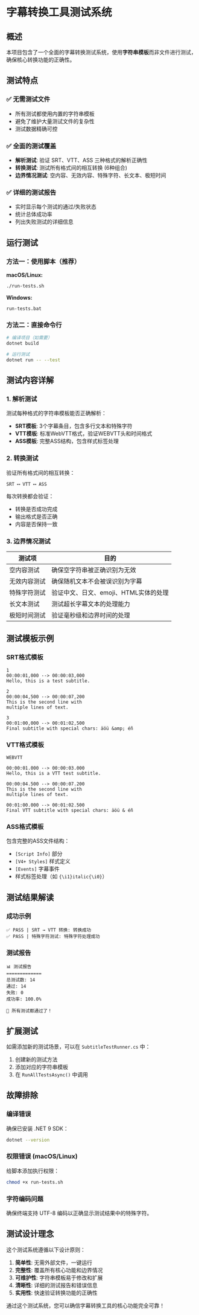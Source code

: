 # 字幕转换工具测试系统

## 概述

本项目包含了一个全面的字幕转换测试系统，使用**字符串模板**而非文件进行测试，确保核心转换功能的正确性。

## 测试特点

### ✅ 无需测试文件
- 所有测试都使用内置的字符串模板
- 避免了维护大量测试文件的复杂性
- 测试数据精确可控

### ✅ 全面的测试覆盖
- **解析测试**: 验证 SRT、VTT、ASS 三种格式的解析正确性
- **转换测试**: 测试所有格式间的相互转换 (6种组合)
- **边界情况测试**: 空内容、无效内容、特殊字符、长文本、极短时间

### ✅ 详细的测试报告
- 实时显示每个测试的通过/失败状态
- 统计总体成功率
- 列出失败测试的详细信息

## 运行测试

### 方法一：使用脚本（推荐）

**macOS/Linux:**
```bash
./run-tests.sh
```

**Windows:**
```batch
run-tests.bat
```

### 方法二：直接命令行

```bash
# 编译项目（如需要）
dotnet build

# 运行测试
dotnet run -- --test
```

## 测试内容详解

### 1. 解析测试
测试每种格式的字符串模板能否正确解析：

- **SRT模板**: 3个字幕条目，包含多行文本和特殊字符
- **VTT模板**: 标准WebVTT格式，验证WEBVTT头和时间格式
- **ASS模板**: 完整ASS结构，包含样式标签处理

### 2. 转换测试
验证所有格式间的相互转换：

```
SRT ⟷ VTT ⟷ ASS
```

每次转换都会验证：
- 转换是否成功完成
- 输出格式是否正确
- 内容是否保持一致

### 3. 边界情况测试

| 测试项 | 目的 |
|--------|------|
| 空内容测试 | 确保空字符串被正确识别为无效 |
| 无效内容测试 | 确保随机文本不会被误识别为字幕 |
| 特殊字符测试 | 验证中文、日文、emoji、HTML实体的处理 |
| 长文本测试 | 测试超长字幕文本的处理能力 |
| 极短时间测试 | 验证毫秒级和边界时间的处理 |

## 测试模板示例

### SRT格式模板
```srt
1
00:00:01,000 --> 00:00:03,000
Hello, this is a test subtitle.

2
00:00:04,500 --> 00:00:07,200
This is the second line with
multiple lines of text.

3
00:01:00,000 --> 00:01:02,500
Final subtitle with special chars: äöü &amp; éñ
```

### VTT格式模板
```vtt
WEBVTT

00:00:01.000 --> 00:00:03.000
Hello, this is a VTT test subtitle.

00:00:04.500 --> 00:00:07.200
This is the second line with
multiple lines of text.

00:01:00.000 --> 00:01:02.500
Final VTT subtitle with special chars: äöü & éñ
```

### ASS格式模板
包含完整的ASS文件结构：
- `[Script Info]` 部分
- `[V4+ Styles]` 样式定义
- `[Events]` 字幕事件
- 样式标签处理（如 `{\i1}italic{\i0}`）

## 测试结果解读

### 成功示例
```
✅ PASS | SRT → VTT 转换: 转换成功
✅ PASS | 特殊字符测试: 特殊字符处理成功
```

### 测试报告
```
📊 测试报告
=============
总测试数: 14
通过: 14
失败: 0
成功率: 100.0%

🎉 所有测试都通过了！
```

## 扩展测试

如需添加新的测试场景，可以在 `SubtitleTestRunner.cs` 中：

1. 创建新的测试方法
2. 添加对应的字符串模板
3. 在 `RunAllTestsAsync()` 中调用

## 故障排除

### 编译错误
确保已安装 .NET 9 SDK：
```bash
dotnet --version
```

### 权限错误 (macOS/Linux)
给脚本添加执行权限：
```bash
chmod +x run-tests.sh
```

### 字符编码问题
确保终端支持 UTF-8 编码以正确显示测试结果中的特殊字符。

## 测试设计理念

这个测试系统遵循以下设计原则：

1. **简单性**: 无需外部文件，一键运行
2. **完整性**: 覆盖所有核心功能和边界情况  
3. **可维护性**: 字符串模板易于修改和扩展
4. **清晰性**: 详细的测试报告和错误信息
5. **实用性**: 快速验证转换功能的正确性

通过这个测试系统，您可以确信字幕转换工具的核心功能完全可靠！ 